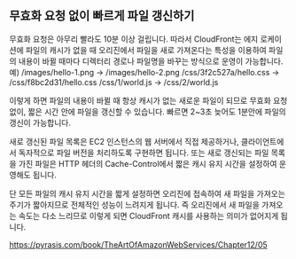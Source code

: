 ## 무효화 요청 없이 빠르게 파일 갱신하기

무효화 요청은 아무리 빨라도 10분 이상 걸립니다. 따라서 CloudFront는 에지 로케이션에 파일의 캐시가 없을 때 오리진에서 파일을 새로 가져온다는 특성을 이용하여 파일의 내용이 바뀔 때마다 디렉터리 경로나 파일명을 바꾸는 방식으로 운영이 가능합니다. 예) /images/hello-1.png → /images/hello-2.png /css/3f2c527a/hello.css → /css/f8bc2d31/hello.css /css/1/world.js → /css/2/world.js

이렇게 하면 파일의 내용이 바뀔 때 항상 캐시가 없는 새로운 파일이 되므로 무효화 요청 없이, 짧은 시간 안에 파일을 갱신할 수 있습니다. 빠르면 2~3초 늦어도 1분안에 파일의 갱신이 가능합니다.

새로 갱신된 파일 목록은 EC2 인스턴스의 웹 서버에서 직접 제공하거나, 클라이언트에서 독자적으로 파일 버전을 처리하도록 구현하면 됩니다. 또는 새로 갱신되는 파일 목록을 가진 파일은 HTTP 헤더의 Cache-Control에서 짧은 캐시 유지 시간을 설정하여 운영해도 됩니다.

단 모든 파일의 캐시 유지 시간을 짧게 설정하면 오리진에 접속하여 새 파일을 가져오는 주기가 짧아지므로 전체적인 성능이 느려지게 됩니다. 즉 오리진에서 새 파일을 가져오는 속도는 다소 느리므로 이렇게 되면 CloudFront 캐시를 사용하는 의미가 없어지게 됩니다.

https://pyrasis.com/book/TheArtOfAmazonWebServices/Chapter12/05
